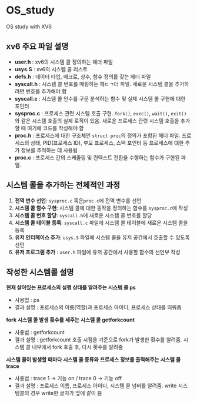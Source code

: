 # OS_study
OS study with XV6

## xv6 주요 파일 설명
- **user.h** : xv6의 시스템 콜 정의하는 헤더 파일
- **usys.S** : xv6의 시스템 콜 리스트
- **defs.h** : 데이터 타입, 매크로, 상수, 함수 정의를 갖는 헤더 파일
- **syscall.h** : 시스템 콜 번호를 매핑하는 헤ㄷㄱ더 파일. 새로운 시스템 콜을 추가하려면 번호를 추가해야 함
- **syscall.c** : 시스템 콜 인수를 구문 분석하는 함수 및 실제 시스템 콜 구현에 대한 포인터
- **sysproc.c** : 프로세스 관련 시스템 호출 구현. `fork()`, `exec()`, `wait()`, `exit()` 와 같은 시스템 호출의 실제 로직이 있음. 새로운 프로세스 관련 시스템 호출을 추가할 때 여기에 코드를 작성해야 함
- **proc.h** : 프로세스에 대한 구조체인 `struct proc`의 정의가 포함된 헤더 파일. 프로세스의 상태, PID(프로세스 ID), 부모 프로세스, 스택 포인터 등 프로세스에 대한 추가 정보를 추적하는 데 사용됨
- **proc.c** : 프로세스 간의 스케줄링 및 컨텍스트 전환을 수행하는 함수가 구현된 파일.

## 시스템 콜을 추가하는 전체적인 과정
1. **전역 변수 선언**: `sysproc.c` 혹은`proc.c`에 전역 변수를 선언
2. **시스템 콜 함수 구현**: 시스템 콜에 대한 동작을 정의하는 함수를 `sysproc.c`에 작성
3. **시스템 콜 번호 할당**: `syscall.h`에 새로운 시스템 콜 번호를 할당
4. **시스템 콜 테이블 등록**: `syscall.c` 파일에 시스템 콜 테이블에 새로운 시스템 콜을 등록
5. **유저 인터페이스 추가**: `usys.S` 파일에 시스템 콜을 유저 공간에서 호출할 수 있도록 선언
6. **유저 프로그램 추가** : `user.h` 파일에 유저 공간에서 사용할 함수의 선언부 작성


## 작성한 시스템콜 설명
**현재 살아있는 프로세스의 실행 상태를 알려주는 시스템 콜 ps**
- 사용법 : ps
- 결과 설명 : 프로세스의 이름(역할)과 프로세스 아이디, 프로세스 상태를 띄워줌


**fork 시스템 콜 발생 횟수를 세주는 시스템 콜 getforkcount**
- 사용법 : getforkcount
- 결과 설명 : getforkcount 호출 시점을 기준으로 fork가 발생한 횟수를 알려줌. 시스템 콜 내부에서 fork 호출 후, 다시 횟수를 알려줌


**시스템 콜이 발생할 때마다 시스템 콜 종류와 프로세스 정보를 출력해주는 시스템 콜 trace**
- 사용법 :  trace 1 -> 기능 on  / trace 0 -> 기능 off
- 결과 설명 : 프로세스 이름, 프로세스 아이디, 시스템 콜 넘버를 알려줌. write 시스템콜의 경우 write한 글자가 옆에 같이 뜸
